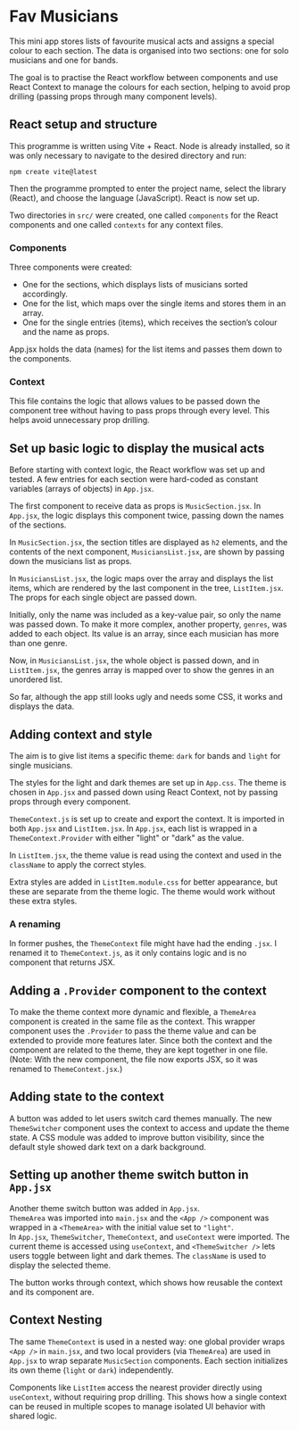 # Fav Musicians

This mini app stores lists of favourite musical acts and assigns a special colour to each section. The data is organised into two sections: one for solo musicians and one for bands.

The goal is to practise the React workflow between components and use React Context to manage the colours for each section, helping to avoid prop drilling (passing props through many component levels).

## React setup  and structure

This programme is written using Vite + React.
Node is already installed, so it was only necessary to navigate to the desired directory and run:
```
npm create vite@latest
```
Then the programme prompted to enter the project name, select the library (React), and choose the language (JavaScript). React is now set up.

Two directories in `src/` were created, one called `components` for the React components and one called `contexts` for any context files.

### Components
Three components were created:

- One for the sections, which displays lists of musicians sorted accordingly.
- One for the list, which maps over the single items and stores them in an array.
- One for the single entries (items), which receives the section’s colour and the name as props.

App.jsx holds the data (names) for the list items and passes them down to the components.

### Context
This file contains the logic that allows values to be passed down the component tree without having to pass props through every level. This helps avoid unnecessary prop drilling.

## Set up basic logic to display the musical acts

Before starting with context logic, the React workflow was set up and tested. A few entries for each section were hard-coded as constant variables (arrays of objects) in `App.jsx`.

The first component to receive data as props is `MusicSection.jsx`. In `App.jsx`, the logic displays this component twice, passing down the names of the sections.

In `MusicSection.jsx`, the section titles are displayed as `h2` elements, and the contents of the next component, `MusiciansList.jsx`, are shown by passing down the musicians list as props.

In `MusiciansList.jsx`, the logic maps over the array and displays the list items, which are rendered by the last component in the tree, `ListItem.jsx`. The props for each single object are passed down.

Initially, only the name was included as a key-value pair, so only the name was passed down. To make it more complex, another property, `genres`, was added to each object. Its value is an array, since each musician has more than one genre.

Now, in `MusiciansList.jsx`, the whole object is passed down, and in `ListItem.jsx`, the genres array is mapped over to show the genres in an unordered list.

So far, although the app still looks ugly and needs some CSS, it works and displays the data.

## Adding context and style

The aim is to give list items a specific theme: `dark` for bands and `light` for single musicians.

The styles for the light and dark themes are set up in `App.css`. The theme is chosen in `App.jsx` and passed down using React Context, not by passing props through every component.

`ThemeContext.js` is set up to create and export the context. It is imported in both `App.jsx` and `ListItem.jsx`. In `App.jsx`, each list is wrapped in a `ThemeContext.Provider` with either "light" or "dark" as the value.

In `ListItem.jsx`, the theme value is read using the context and used in the `className` to apply the correct styles.

Extra styles are added in `ListItem.module.css` for better appearance, but these are separate from the theme logic. The theme would work without these extra styles.

### A renaming
In former pushes, the `ThemeContext` file might have had the ending `.jsx`. I renamed it to `ThemeContext.js`, as it only contains logic and is no component that returns JSX.

## Adding a `.Provider` component to the context
To make the theme context more dynamic and flexible, a `ThemeArea` component is created in the same file as the context. This wrapper component uses the `.Provider` to pass the theme value and can be extended to provide more features later. Since both the context and the component are related to the theme, they are kept together in one file.
(Note: With the new component, the file now exports JSX, so it was renamed to `ThemeContext.jsx`.)

## Adding state to the context
A button was added to let users switch card themes manually. The new `ThemeSwitcher` component uses the context to access and update the theme state. A CSS module was added to improve button visibility, since the default style showed dark text on a dark background.

## Setting up another theme switch button in `App.jsx`

Another theme switch button was added in `App.jsx`.  
`ThemeArea` was imported into `main.jsx` and the `<App />` component was wrapped in a `<ThemeArea>` with the initial value set to `"light"`.  
In `App.jsx`, `ThemeSwitcher`, `ThemeContext`, and `useContext` were imported. The current theme is accessed using `useContext`, and `<ThemeSwitcher />` lets users toggle between light and dark themes. The `className` is used to display the selected theme.

The button works through context, which shows how reusable the context and its component are.

## Context Nesting

The same `ThemeContext` is used in a nested way: one global provider wraps `<App />` in `main.jsx`, and two local providers (via `ThemeArea`) are used in `App.jsx` to wrap separate `MusicSection` components. Each section initializes its own theme (`light` or `dark`) independently.

Components like `ListItem` access the nearest provider directly using `useContext`, without requiring prop drilling. This shows how a single context can be reused in multiple scopes to manage isolated UI behavior with shared logic.
